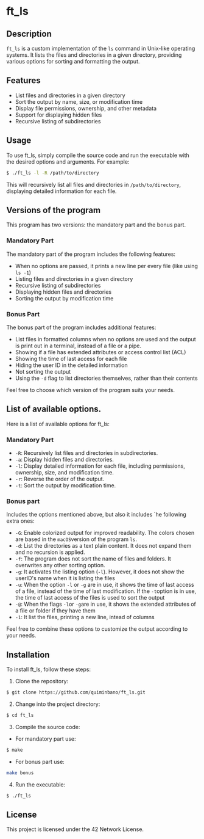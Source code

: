 # ft_ls

## Description
`ft_ls` is a custom implementation of the `ls` command in Unix-like operating systems. It lists the files and directories in a given directory, providing various options for sorting and formatting the output.

## Features
- List files and directories in a given directory
- Sort the output by name, size, or modification time
- Display file permissions, ownership, and other metadata
- Support for displaying hidden files
- Recursive listing of subdirectories

## Usage
To use ft_ls, simply compile the source code and run the executable with the desired options and arguments. For example:

```bash
$ ./ft_ls -l -R /path/to/directory
```

This will recursively list all files and directories in `/path/to/directory`, displaying detailed information for each file.

## Versions of the program

This program has two versions: the mandatory part and the bonus part.

### Mandatory Part
The mandatory part of the program includes the following features:

- When no options are passed, it prints a new line per every file (like using `ls -1`)
- Listing files and directories in a given directory
- Recursive listing of subdirectories
- Displaying hidden files and directories
- Sorting the output by modification time

### Bonus Part
The bonus part of the program includes additional features:

- List files in formatted columns when no options are used and the output is print out in a terminal, instead of a file or a pipe.
- Showing if a file has extended attributes or access control list (ACL)
- Showing the time of last access for each file
- Hiding the user ID in the detailed information
- Not sorting the output
- Using the `-d` flag to list directories themselves, rather than their contents

Feel free to choose which version of the program suits your needs.

## List of available options.
 
Here is a list of available options for ft_ls:

### Mandatory Part

- `-R`: Recursively list files and directories in subdirectories.
- `-a`: Display hidden files and directories.
- `-l`: Display detailed information for each file, including permissions, ownership, size, and modification time.
- `-r`: Reverse the order of the output.
- `-t`: Sort the output by modification time.

### Bonus part

Includes the options mentioned above, but also it includes `he following extra ones:

- `-G`: Enable colorized output for improved readability. The colors chosen are based in the `macOS`version of the program `ls`.
- `-d`: List the directories as a text plain content. It does not expand them and no recursion is applied.
- `-f`: The program does not sort the name of files and folders. It overwrites any other sorting option.
- `-g`: It activates the listing option (`-l`). However, it does not show the userID's name when it is listing the files
- `-u`: When the option `-l` or `-g` are in use, it shows the time of last access of a file, instead of the time of last modification. If the `-t`option is in use, the time of last access of the files is used to sort the output
- `-@`: When the flags `-l`or `-g`are in use, it shows the extended attributes of a file or folder if they have them
- `-1`: It list the files, printing a new line, intead of columns

Feel free to combine these options to customize the output according to your needs.

## Installation
To install ft_ls, follow these steps:

1. Clone the repository:
```bash
$ git clone https://github.com/quiminbano/ft_ls.git
```

2. Change into the project directory:
```bash
$ cd ft_ls
```

3. Compile the source code:
- For mandatory part use:
```bash
$ make
```
- For bonus part use:
```bash
make bonus
```

4. Run the executable:
```bash
$ ./ft_ls
```

## License
This project is licensed under the 42 Network License.
